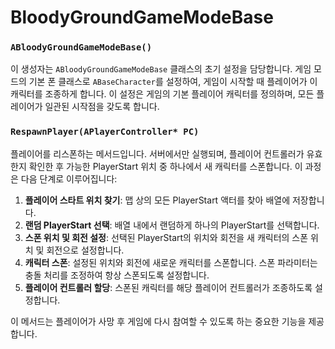 # BloodyGroundGameModeBase

### `ABloodyGroundGameModeBase()`
이 생성자는 `ABloodyGroundGameModeBase` 클래스의 초기 설정을 담당합니다. 게임 모드의 기본 폰 클래스로 `ABaseCharacter`를 설정하여, 게임이 시작할 때 플레이어가 이 캐릭터를 조종하게 합니다. 이 설정은 게임의 기본 플레이어 캐릭터를 정의하며, 모든 플레이어가 일관된 시작점을 갖도록 합니다.

### `RespawnPlayer(APlayerController* PC)`
플레이어를 리스폰하는 메서드입니다. 서버에서만 실행되며, 플레이어 컨트롤러가 유효한지 확인한 후 가능한 PlayerStart 위치 중 하나에서 새 캐릭터를 스폰합니다. 이 과정은 다음 단계로 이루어집니다:

1. **플레이어 스타트 위치 찾기**: 맵 상의 모든 PlayerStart 액터를 찾아 배열에 저장합니다.
2. **랜덤 PlayerStart 선택**: 배열 내에서 랜덤하게 하나의 PlayerStart를 선택합니다.
3. **스폰 위치 및 회전 설정**: 선택된 PlayerStart의 위치와 회전을 새 캐릭터의 스폰 위치 및 회전으로 설정합니다.
4. **캐릭터 스폰**: 설정된 위치와 회전에 새로운 캐릭터를 스폰합니다. 스폰 파라미터는 충돌 처리를 조정하여 항상 스폰되도록 설정합니다.
5. **플레이어 컨트롤러 할당**: 스폰된 캐릭터를 해당 플레이어 컨트롤러가 조종하도록 설정합니다.

이 메서드는 플레이어가 사망 후 게임에 다시 참여할 수 있도록 하는 중요한 기능을 제공합니다.
